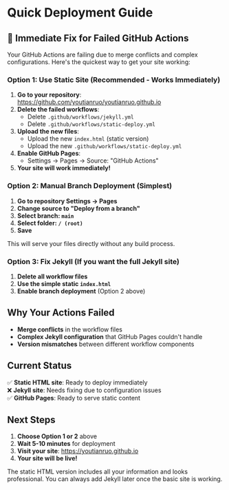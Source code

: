 # Quick Deployment Guide

## 🚀 Immediate Fix for Failed GitHub Actions

Your GitHub Actions are failing due to merge conflicts and complex configurations. Here's the quickest way to get your site working:

### Option 1: Use Static Site (Recommended - Works Immediately)

1. **Go to your repository**: https://github.com/youtianruo/youtianruo.github.io
2. **Delete the failed workflows**:
   - Delete `.github/workflows/jekyll.yml`
   - Delete `.github/workflows/static-deploy.yml`
3. **Upload the new files**:
   - Upload the new `index.html` (static version)
   - Upload the new `.github/workflows/static-deploy.yml`
4. **Enable GitHub Pages**:
   - Settings → Pages → Source: "GitHub Actions"
5. **Your site will work immediately!**

### Option 2: Manual Branch Deployment (Simplest)

1. **Go to repository Settings → Pages**
2. **Change source to "Deploy from a branch"**
3. **Select branch: `main`**
4. **Select folder: `/ (root)`**
5. **Save**

This will serve your files directly without any build process.

### Option 3: Fix Jekyll (If you want the full Jekyll site)

1. **Delete all workflow files**
2. **Use the simple static `index.html`**
3. **Enable branch deployment** (Option 2 above)

## Why Your Actions Failed

- **Merge conflicts** in the workflow files
- **Complex Jekyll configuration** that GitHub Pages couldn't handle
- **Version mismatches** between different workflow components

## Current Status

✅ **Static HTML site**: Ready to deploy immediately  
❌ **Jekyll site**: Needs fixing due to configuration issues  
✅ **GitHub Pages**: Ready to serve static content  

## Next Steps

1. **Choose Option 1 or 2** above
2. **Wait 5-10 minutes** for deployment
3. **Visit your site**: https://youtianruo.github.io
4. **Your site will be live!**

The static HTML version includes all your information and looks professional. You can always add Jekyll later once the basic site is working.
